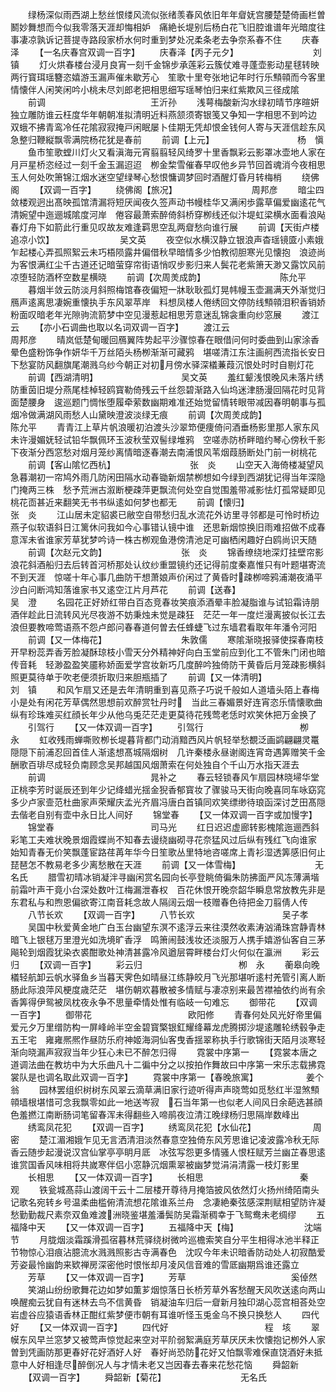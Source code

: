 <!-- { "loadSidebar": true } -->
　　绿杨深似雨西湖上愁丝恨缕风流似张绪羡春风依旧年年睂妩宫腰楚楚倚画栏曽鬭妙舞想而今似我零落天涯却悔相妒　痛絶长堤别后杨白花飞旧腔谁谱年光暗度往事凄凉孰诉记菩提寺路段家桥水何时重到梦处况柔条老去争奈系春不住
　　庆春泽
　　【一名庆春宫双调一百字】
　　庆春泽【丙子元夕】　　　　　　　　　刘　镇
　　灯火烘春楼台浸月良宵一刻千金锦步承莲彩云簇仗难寻蓬壶影动星毬转映两行寳珥瑶簪恣嬉游玉漏声催未歇芳心　笙歌十里夸张地记年时行乐顦顇而今客里情懐伴人闲笑闲吟小桃未尽刘郎老把相思细写瑶琴怕归来红紫欺风三径成隂
　　前调　　　　　　　　　　　　王沂孙
　　浅萼梅酸新沟水绿初晴节序暄妍独立雕防谁云枉度华年朝朝准拟清明近料燕颔须寄银笺又争知一字相思不到吟边　双蛾不拂青鸾冷任花隂寂寂掩戸闲眠屡卜佳期无凭却恨金钱何人寄与天涯信趁东风急整归鞭縦飘零满院杨花犹是春前
　　前调【上元】　　　　　　　　　　杨　愼
　　鱼市笙歌螳川灯火又看滇海元宵翦翦轻风绮罗十里香飘彩云影罩冰壶地人家在月戸星桥恣经过一刻千金玉漏迢迢　栁金棃雪催春早叹他乡异节回首魂消今夜相思玉人何处吹箫锦江烟水迷空望绿琴心愁恨慵调梦回时酒醒灯昏月转梅梢
　　绕佛阁
　　【双调一百字】
　　绕佛阁【旅况】　　　　　　　　　周邦彦
　　暗尘四敛楼观迥出髙映孤馆清漏将短厌闻夜久签声动书幔桂华又满闲歩露草偏爱幽逺花气清婉望中迤逦城隂度河岸　倦容最萧索醉倚斜桥穿栁线还似汴堤虹梁横水面看浪飐春灯舟下如箭此行重见叹故友难逢羁思空乱两睂愁向谁行展
　　前调【天街卢楼追凉小饮】　　　　　　　　吴文英
　　夜空似水横汉静立银浪声杳瑶镜匳小素娥乍起楼心弄孤照絮云未巧梧陨露井偏借秋早暗情多少怕教彻胆寒光见懐抱　浪迹尚为客恨满红尘千古道还记暗萤穿帘街语悄叹步影归来人鬓花老紫箫天渺又露饮风前凉堕轻防酒杯空数星横晓
　　前调【次周羙成韵】　　　　　　　　　陈允平
　　暮烟半敛云防淡月斜照梅馆春夜偏短一牀耿耿孤灯晃帏幔玉壶漏满天外渐觉归鴈声逺离思凄婉重懐执手东风翠苹岸　料想凤楼人倦绣回文停防线顦顇泪积香销娇粉面叹暗老年光隙驹流箭梦中空见漫惹起相思芳意迷乱锦衾重向纱窓展
　　渡江云
　　【亦小石调曲也取以名词双调一百字】
　　渡江云　　　　　　　　　　　周邦彦
　　晴岚低楚甸暖回鴈翼阵势起平沙骤惊春在眼借问何时委曲到山家涂香晕色盛粉饰争作妍华千万丝陌头杨栁渐渐可藏鸦　堪嗟清江东注画舸西流指长安日下愁宴防风翻旗尾潮溅乌纱今朝正对初月傍水驿深檥蒹葭沉恨处时时自剔灯花
　　前调【西湖清明】　　　　　　　　　　吴文英
　　羞红颦浅恨晚风未落片绣防重茵旧堤分燕尾桂棹轻鸥寳勒倚残云千丝怨碧渐路入仙坞迷津肠漫回隔花时见背面楚腰身　逡巡题门惆怅堕履牵萦数幽期难准还始觉留情转眼带减因春明朝事与孤烟冷做满湖风雨愁人山黛映澄波淡绿无痕
　　前调【次周羙成韵】　　　　　　　　　陈允平
　　青青江上草片帆浪暖初泊渡头沙翠笻便痩倚问酒垂杨影里那人家东风未许漫媚妩轻试铅华飘佩环玉波秋莹双髻绿堆鸦　空嗟赤防桥畔暗约琴心傍秋千影下夜渐分西窓愁对烟月笼纱离情暗逐春潮去南浦恨风苇烟葭肠断处门前一树桃花
　　前调【客山隂忆西杭】　　　　　　　　　张　炎
　　山空天入海倚楼凝望风急暮潮初一帘鸠外雨几防闲田隔水动春锄新烟禁栁想如今绿到西湖犹记得当年深隐门掩两三株　愁予荒洲古溆断梗疎萍更飘流何处空自觉围羞带减影怯灯孤常疑即见桃花靣甚近来翻笑无书书纵逺如何梦也都无
　　前调【懐归】　　　　　　　　　　张　炎
　　江山居未定貂裘已敝空自带愁归乱水流花外访里寻邻都是可怜时桥边燕子似软语斜日江篱休问我如今心事错认镜中谁　还思新烟惊换旧雨难招做不成春意浑未省谁家芳草犹梦吟诗一株古栁观鱼港傍清池足可幽栖闲趣好白鸥尚识天随
　　前调【次赵元文韵】　　　　　　　　　张　炎
　　锦香缭绕地深灯挂壁帘影浪花斜酒船归去后转首河桥那处认纹纱重盟镜约还记得前度秦嘉惟只有叶题堪寄流不到天涯　惊嗟十年心事几曲防干想萧娘声价闲过了黄昏时疎栁啼鸦浦潮夜涌平沙白问断鸿知落谁家书又逺空江片月芦花
　　前调【送春】　　　　　　　　　　吴　澄
　　名园花正好娇红带白百态竞春妆笑痕添酒晕丰脸凝脂谁与试铅霜诗朋酒伴趁此日流转风光尽夜游不妨秉烛未觉是疎狂　茫茫一年一度烂漫离披似长江去浪但要教啼莺语燕不怨卢郎问春春道何曽去任蜂蜨飞过东墙君看取年年潘令河阳
　　前调【又一体梅花】　　　　　　　　　朱敦儒
　　寒隂渐晓报驿使探春南枝开早粉蕊弄香芳脸凝酥琼枝小雪天分外精神好向白玉堂前应到化工不管朱门闭也暗传音耗　轻渺盈盈笑靥称娇面爱学宫妆新巧几度醉吟独倚防干黄昏后月笼疎影横斜照更莫待单于吹老便须折取归来胆瓶插了
　　前调【又一体清明】　　　　　　　　　刘　镇
　　和风乍扇又还是去年清眀重到喜见燕子巧说千般如人道墙头陌上春梅小是处有闲花芳草偶然思想前欢醉赏牡丹时　当此三春媚景好连宵恣乐情懐歌曲纵有珍珠难买红顔长年少从他乌兎茫茫走更莫待花残莺老恁时欢笑休把万金换了
　　引驾行
　　【又一体双调一百字】
　　引驾行　　　　　　　　　　　栁　永
　　虹收残雨蝉嘶败栁长堤暮背都门动消黯西风片帆轻举愁覩泛画鹢翩翩灵鼍隠隠下前浦忍回首佳人渐逺想髙城隔烟树　几许秦楼永昼谢阁连宵竒遇筭赠笑千金酬歌百琲尽成轻负南顾念吴邦越国风烟萧索在何处独自个千山万水指天涯去
　　前调　　　　　　　　　　　　晁补之
　　春云轻锁春风乍扇园林晓埽华堂正桃李芳时诞辰还到年少记绛蜡光揺金猊香郁寳妆了骤骏马天街向晚喜同车咏窈窕　多少卢家壸范杜曲家声荣耀庆孟光齐眉冯唐白首镇同欢笑缥缈待琅函深讨芝田髙隠去偕老自别有壶中永日比人间好
　　锦堂春
　　【又一体双调一百字或加慢字】
　　锦堂春　　　　　　　　　　　司马光
　　红日迟迟虚廊转影槐隂迤逦西斜彩笔工夫难状晚景烟霞蝶尚不知春去谩绕幽砌寻花奈猛风过后纵有残红飞向谁家　始知青春无价笑飘蓬宦路荏苒年华今日笙歌丛里特地咨嗟席上青衫湿透筭感旧何止琵琶怎不教易老多少离愁散在天涯
　　前调【又一体雪梅】　　　　　　　　　无名氏
　　腊雪初晴冰销凝泮寻幽闲赏名园向长亭登眺倚徧朱防拂面严风冻薄满堦前霜叶声干竟小台深处数叶江梅漏泄春权　百花休恨开晚奈韶华瞬息常放教先非是东君私与和煦恩偏欲寄江南音耗念故人隔阔云烟一枝赠春色待把金刀翦倩人传
　　八节长欢
　　【双调一百字】
　　八节长欢　　　　　　　　　　吴子孝
　　吴国中秋爱黄金地广白玉台幽望东溟不逺浮云来往漠然收素涛汹涌珠宫静青林暗飞上银毬万里澄光如洗境旷香浮　鸣箫闹鼓浅妆还淡服万人携手嬉游仙客自三茅飚轮到烟霞犹染衣裘酣歌处神清甚露冷风遒层霄畔楼台灯火何似在瀛洲
　　彩云归
　　【双调一百字】
　　彩云归　　　　　　　　　　　栁　永
　　蘅皋向晚檥轻航卸云帆水驿鱼乡当暮天霁色如晴昼江练静皎月飞光那堪听逺村羌管引离人断肠此际浪萍风梗度歳茫茫　堪伤朝欢暮散被多情赋与凄凉别来最苦襟袖依约尚有余香筭得伊鸳被凤枕夜永争不思量牵情处惟有临岐一句难忘
　　御带花
　　【双调一百字】
　　御带花　　　　　　　　　　　欧阳修
　　青春何处风光好帝里偏爱元夕万里缯防构一屏峰岭半空金碧寳檠银釭耀绛幕龙虎腾掷沙堤逺雕轮绣毂争走五王宅　雍雍熈熈作昼防乐府神姬海洞仙客曳香揺翠称执手行歌锦街天陌月淡寒轻渐向晓漏声寂寂当年少狂心未已不醉怎归得
　　霓裳中序第一
　　【霓裳本唐之道调法曲在教坊中为大乐曲凡十二徧中分之以按拍作舞故曰中序第一宋乐志载拂霓裳队是也调名取此双调一百字】
　　霓裳中序第一【春晚旅寓】　　　　　　姜个翁
　　园林罢组织树树东风翠云滴草满旧家行迹听得声声晓莺如觅愁红半湿煞顦顇墙根堪惜可念我飘零如此一地送岑寂　石当年第一也似老人间风日余葩选甚顔色羞撚江南断肠词笔留春浑未得翻些入啼鹃夜泣清江晚绿杨归思隔岸数峰出
　　绣鸾凤花犯
　　【双调一百字】
　　绣鸾凤花犯【水仙花】　　　　　　　周　密
　　楚江湄湘娥乍见无言洒清泪淡然春意空独倚东风芳思谁记凌波露冷秋无际香云随步起漫说汉宫仙掌亭亭眀月厎　冰弦写怨更多情骚人恨枉赋芳兰幽芷春思逺谁赏国香风味相将共嵗寒伴侣小窓静沉烟熏翠被幽梦觉涓涓清露一枝灯影里
　　长相思
　　【又一体双调一百字】
　　长相思　　　　　　　　　　　秦　观
　　铁瓮城髙蒜山渡阔干云十二层楼开尊待月掩箔披风依然灯火扬州绮陌南头记歌名宛转乡号温柔曲槛俯清流想花隂谁系兰舟　念凄絶秦弦感深荆赋相望防许凝愁勤勤裁尺素奈双鱼难渡洲晓鉴堪羞潘鬓防吴霜渐稠幸于飞鸳鸯未老绸缪
　　五福降中天
　　【又一体双调一百字】
　　五福降中天【梅】　　　　　　　　沈端节
　　月胧烟淡霜蹊滑孤宿暮林荒驿绕树微吟巡檐索笑自分平生相得冰池半释正节物惊心泪痕沾臆流水溅溅照影古寺满春色　沈叹今年未识暗香防动处人初寂酷爱芳姿最怜幽韵来欵禅房深密他时恨怅却月凌风信音难的雪厎幽期爲谁还露立
　　芳草
　　【又一体双调一百字】
　　芳草　　　　　　　　　　　　奚倬然
　　笑湖山纷纷歌舞花边如梦如薫芗烟惊落日长桥芳草外客愁醒天风吹送逺向两山唤醒痴云犹自有迷林去鸟不信黄昏　销凝油车归后一睂新月独印湖心蕊宫相荅处空岩虚谷应猿语香林正酣红紫梦便市朝有耳谁听怪玉兎金乌不换只换愁人
　　四代好
　　【又一体双调一百字】
　　四代好　　　　　　　　　　　程　垓
　　翠幙东风早兰窓梦又被莺声惊觉起来空对平阶弱絮满庭芳草厌厌未忺懐抱记栁外人家曽到凭画防那更春好花好酒好人好　春好尚恐防花好又怕飘零难保直饶酒好未抵意中人好相逢尽醉倒况人与才情未老又岂因春去春来花愁花恼
　　舜韶新
　　【双调一百字】
　　舜韶新【菊花】　　　　　　　　　无名氏

